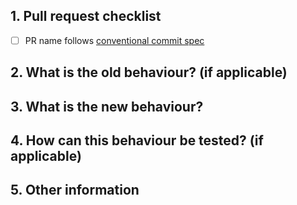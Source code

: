 <!-- NOTE: Please use the following template - it makes the reviewer's lives much easier! -->

## 1. Pull request checklist

<!-- Please make sure to do the following - your PR may not be accepted if any of these aren't completed: -->

- [ ] PR name follows [conventional commit spec](https://www.conventionalcommits.org/en/v1.0.0/)

## 2. What is the old behaviour? (if applicable)

<!-- Please describe the old behaviour that you are modifying. If this PR adds new functionality, leave blank! -->

## 3. What is the new behaviour?

<!-- Please describe the behaviour or changes that are being added by this PR. -->

## 4. How can this behaviour be tested? (if applicable)

## 5. Other information

<!-- Optional: any other information that is important to this PR such as a Loom or screenshots describing behaviour outlined in Step 4. -->
